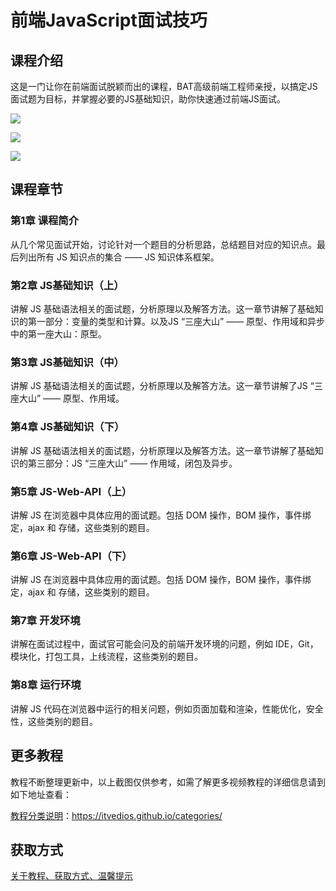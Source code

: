 # 前端JavaScript面试技巧

## 课程介绍

这是一门让你在前端面试脱颖而出的课程，BAT高级前端工程师亲授，以搞定JS面试题为目标，并掌握必要的JS基础知识，助你快速通过前端JS面试。

![](http://oqn6ggw87.bkt.clouddn.com/前端JavaScript面试技巧1.png)

<!--more-->

![](http://oqn6ggw87.bkt.clouddn.com/前端JavaScript面试技巧2.png)

![](http://oqn6ggw87.bkt.clouddn.com/前端JavaScript面试技巧3.png)

## 课程章节

### 第1章 课程简介

从几个常见面试开始，讨论针对一个题目的分析思路，总结题目对应的知识点。最后列出所有 JS 知识点的集合 —— JS 知识体系框架。

### 第2章 JS基础知识（上）

讲解 JS 基础语法相关的面试题，分析原理以及解答方法。这一章节讲解了基础知识的第一部分：变量的类型和计算。以及JS “三座大山” —— 原型、作用域和异步中的第一座大山：原型。

### 第3章 JS基础知识（中）

讲解 JS 基础语法相关的面试题，分析原理以及解答方法。这一章节讲解了JS “三座大山” —— 原型、作用域。

### 第4章 JS基础知识（下）

讲解 JS 基础语法相关的面试题，分析原理以及解答方法。这一章节讲解了基础知识的第三部分：JS “三座大山” —— 作用域，闭包及异步。

### 第5章 JS-Web-API（上）

讲解 JS 在浏览器中具体应用的面试题。包括 DOM 操作，BOM 操作，事件绑定，ajax 和 存储，这些类别的题目。

### 第6章 JS-Web-API（下）

讲解 JS 在浏览器中具体应用的面试题。包括 DOM 操作，BOM 操作，事件绑定，ajax 和 存储，这些类别的题目。

### 第7章 开发环境

讲解在面试过程中，面试官可能会问及的前端开发环境的问题，例如 IDE，Git，模块化，打包工具，上线流程，这些类别的题目。

### 第8章 运行环境

讲解 JS 代码在浏览器中运行的相关问题，例如页面加载和渲染，性能优化，安全性，这些类别的题目。

## 更多教程

教程不断整理更新中，以上截图仅供参考，如需了解更多视频教程的详细信息请到如下地址查看：

[教程分类说明](https://itvedios.github.io/categories/)：<https://itvedios.github.io/categories/>

## 获取方式

[关于教程、获取方式、温馨提示](https://itvedios.github.io/about/)
